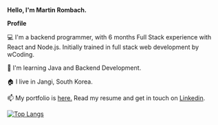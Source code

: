 **Hello, I'm Martin Rombach.** 

**Profile** 

💻 I'm a backend programmer, with 6 months Full Stack experience with React and Node.js. 
Initially trained in full stack web development by wCoding.

👀 I'm learning Java and Backend Development.

🏠 I live in Jangi, South Korea.

📫 My portfolio is <a href="https://www.martinrombachdev.com/portfolio">here.</a> Read my resume and get in touch on <a href="https://www.linkedin.com/in/martin-rombach-0a67b266/">Linkedin</a>.


[![Top Langs](https://github-readme-stats.vercel.app/api/top-langs/?username=martinrombach88&layout=compact)](https://github.com/anuraghazra/github-readme-stats)

<!---
martinrombach88/martinrombach88 is a ✨ special ✨ repository because its `README.md` (this file) appears on your GitHub profile.
You can click the Preview link to take a look at your changes.
--->
